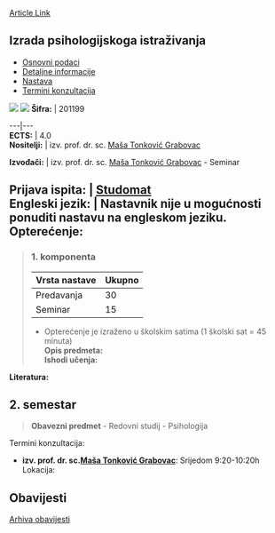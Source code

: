 [Article Link](https://www.fhs.hr/predmet/ipi_b)

## Izrada psihologijskoga istraživanja
  * [Osnovni podaci](https://www.fhs.hr/predmet/ipi_b#v1id-523763_860806_1_0 "Osnovni podaci")
  * [Detaljne informacije](https://www.fhs.hr/predmet/ipi_b#v1id-523763_860806_1_1 "Detaljne informacije")
  * [Nastava](https://www.fhs.hr/predmet/ipi_b#v1id-523763_860806_1_2 "Nastava")
  * [Termini konzultacija](https://www.fhs.hr/predmet/ipi_b#v1id-523763_860806_1_3 "Termini konzultacija")


[![](https://www.fhs.hr/img/flags/gif/hr.gif)](https://www.fhs.hr/predmet/ipi_b) [![](https://www.fhs.hr/img/flags/gif/gb.gif)](https://www.fhs.hr/en/course/dopr)
**Šifra:** |  201199  
  
---|---  
**ECTS:** |  4.0   
**Nositelji:** |  izv. prof. dr. sc. [Maša Tonković Grabovac](https://www.fhs.hr/djelatnik/masa.tonkovic_grabovac)   
  
**Izvođači:** |  izv. prof. dr. sc. [Maša Tonković Grabovac](https://www.fhs.hr/djelatnik/masa.tonkovic_grabovac) - Seminar  
  
**Prijava ispita:** |  [Studomat](http://www.isvu.hr/studomat)  
**Engleski jezik:** |  Nastavnik nije u mogućnosti ponuditi nastavu na engleskom jeziku.   
**Opterećenje:**  
---  
> ### 1. komponenta
> | Vrsta nastave | Ukupno  
> ---|---  
> Predavanja | 30  
> Seminar | 15  
> * Opterećenje je izraženo u školskim satima (1 školski sat = 45 minuta)   
**Opis predmeta:**  
> **Ishodi učenja:**  

  
**Literatura:**  

  
**2. semestar**  
---  
> **Obavezni predmet** - Redovni studij - Psihologija  
>   
Termini konzultacija: 
  * **izv. prof. dr. sc.[Maša Tonković Grabovac](https://www.fhs.hr/djelatnik/masa.tonkovic_grabovac)**: 
Srijedom 9:20-10:20h
Lokacija: 


## Obavijesti
[Arhiva obavijesti](https://www.fhs.hr/predmet/ipi_b?@=2188a#news_116065 "Arhiva obavijesti")

